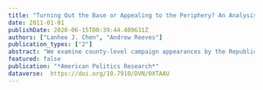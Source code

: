 ```yaml
---
title: "Turning Out the Base or Appealing to the Periphery? An Analysis of County-Level Candidate Appearances in the 2008 Presidential Campaign"
date: 2011-01-01
publishDate: 2020-06-15T00:39:44.409631Z
authors: ["Lanhee J. Chen", "Andrew Reeves"]
publication_types: ["2"]
abstract: "We examine county-level campaign appearances by the Republican and Democratic tickets during the 2008 general election. Our analysis reveals that the McCain-Palin ticket campaigned in a way that was quite different from the Obama-Biden ticket. McCain-Palin pursued a “base” strategy that was focused on counties where Bush-Cheney performed well in 2004. They also stayed away from counties that showed vote swings from 2000 to 2004 or population growth. On the other hand, the performance of the Kerry- Edwards ticket in 2004 was a very weak predictor of where Obama-Biden campaigned in 2008. They pursued a “peripheral” strategy that targeted counties that had experienced significant population growth. Their efforts to target peripheral, rather than base constituencies, have significant implica- tions for our understanding of presidential campaign strategy."
featured: false
publication: "*American Politics Research*"
dataverse:  https://doi.org/10.7910/DVN/0XTAAU
---
```



